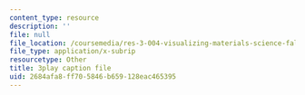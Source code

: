 ```yaml
---
content_type: resource
description: ''
file: null
file_location: /coursemedia/res-3-004-visualizing-materials-science-fall-2017/2684afa8ff705846b659128eac465395_cFZaKWiBD6I.vtt
file_type: application/x-subrip
resourcetype: Other
title: 3play caption file
uid: 2684afa8-ff70-5846-b659-128eac465395
---
```

